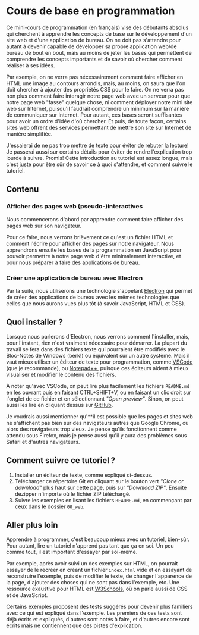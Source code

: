 # Cours de base en programmation

Ce mini-cours de programmation (en français) vise des débutants absolus qui cherchent à apprendre les concepts de base sur le développement d'un site web et d'une application de bureau. On ne doit pas s'attendre pour autant à devenir capable de développer sa propre application web/de bureau de bout en bout, mais au moins de jeter les bases qui permettent de comprendre les concepts importants et de savoir où chercher comment réaliser à ses idées.

Par exemple, on ne verra pas nécessairement comment faire afficher en HTML une image au contours arrondis, mais, au moins, on saura que l'on doit chercher à ajouter des propriétés CSS pour le faire. On ne verra pas non plus comment faire interagir notre page web avec un serveur pour que notre page web "fasse" quelque chose, ni comment déployer notre mini site web sur Internet, puisqu'il faudrait comprendre un minimum sur la manière de communiquer sur Internet. Pour autant, ces bases seront suffisantes pour avoir un ordre d'idée d'où chercher. Et puis, de toute façon, certains sites web offrent des services permettant de mettre son site sur Internet de manière simplifiée.

J'essaierai de ne pas trop mettre de texte pour éviter de rebuter la lecture! Je passerai aussi sur certains détails pour éviter de rendre l'explication trop lourde à suivre. Promis! Cette introduction au tutoriel est assez longue, mais c'est juste pour être sûr de savoir ce à quoi s'attendre, et comment suivre le tutoriel.

## Contenu

### Afficher des pages web (pseudo-)interactives

Nous commencerons d'abord par apprendre comment faire afficher des pages web sur son navigateur.

Pour ce faire, nous verrons brièvement ce qu'est un fichier HTML et comment l'écrire pour afficher des pages sur notre navigateur. Nous apprendrons ensuite les bases de la programmation en JavaScript pour pouvoir permettre à notre page web d'être minimalement interactive, et pour nous préparer à faire des applications de bureau.

### Créer une application de bureau avec Electron

Par la suite, nous utiliserons une technologie s'appelant [Electron](https://electronjs.org/) qui permet de créer des applications de bureau avec les mêmes technologies que celles que nous aurons vues plus tôt (à savoir JavaScript, HTML et CSS).

## Quoi installer ?

Lorsque nous parlerons d'Electron, nous verrons comment l'installer, mais, pour l'instant, rien n'est vraiment nécessaire pour démarrer. La plupart du travail se fera dans des fichiers texte qui pourraient être modifiés avec le Bloc-Notes de Windows (berk!) ou équivalent sur un autre système. Mais il vaut mieux utiliser un éditeur de texte pour programmation, comme [VSCode](https://code.visualstudio.com) (que je recommande), ou [Notepad++](https://notepad-plus-plus.org/), puisque ces éditeurs aident à mieux visualiser et modifier le contenu des fichiers.

À noter qu'avec VSCode, on peut lire plus facilement les fichiers `README.md` en les ouvrant puis en faisant CTRL+SHIFT+V, ou en faisant un clic droit sur l'onglet de ce fichier et en sélectionnant _"Open preview"_. Sinon, on peut aussi les lire en cliquant dessus sur [GitHub](https://github.com/AnthonyD973/ProgrammingCourse).

Je voudrais aussi mentionner qu'**il est possible que les pages et sites web ne s'affichent pas bien sur des navigateurs autres que Google Chrome, ou alors des navigateurs trop vieux. Je pense qu'ils fonctionnent comme attendu sous Firefox, mais je pense aussi qu'il y aura des problèmes sous Safari et d'autres navigateurs.

## Comment suivre ce tutoriel ?

1) Installer un éditeur de texte, comme expliqué ci-dessus.
2) Télécharger ce répertoire Git en cliquant sur le bouton vert _"Clone or download"_ plus haut sur cette page, puis sur _"Download ZIP"_. Ensuite dézipper n'importe où le fichier ZIP téléchargé.
3) Suivre les exemples en lisant les fichiers `README.md`, en commençant par ceux dans le dossier `00_web`.

## Aller plus loin

Apprendre à programmer, c'est beaucoup mieux avec un tutoriel, bien-sûr. Pour autant, lire un tutoriel n'apprend pas tant que ça en soi. Un peu comme tout, il est important d'essayer par soi-même.

Par exemple, après avoir suivi un des exemples sur HTML, on pourrait essayer de le recréer en créant un fichier `index.html` vide et en essayant de reconstruire l'exemple, puis de modifier le texte, de changer l'apparence de la page, d'ajouter des choses qui ne sont pas dans l'exemple, etc. Une ressource exaustive pour HTML est [W3Schools](https://www.w3schools.com/tags/default.asp), où on parle aussi de CSS et de JavaScript.

Certains exemples proposent des tests suggérés pour devenir plus familiers avec ce qui est expliqué dans l'exemple. Les premiers de ces tests sont déjà écrits et expliqués, d'autres sont notés à faire, et d'autres encore sont écrits mais ne contiennent que des pistes d'explication.
